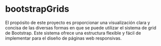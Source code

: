 # bootstrapGrids
El propósito de este proyecto es proporcionar una visualización clara y concisa de las diversas formas en que se puede utilizar el sistema de grid de Bootstrap. Este sistema ofrece una estructura flexible y fácil de implementar para el diseño de páginas web responsivas. 

